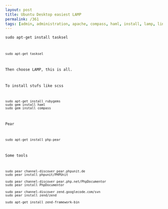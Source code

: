 ```yaml
---
layout: post
title: Ubuntu Desktop easiest LAMP
permalink: /361
tags: [admin, administration, apache, compass, haml, install, lamp, linux, mysql, pear, phpdoc, phpdocumentor, phpunit, sass, scss, setup, ubuntu, zend]
---
```


<code>sudo apt-get install tasksel

    sudo apt-get tasksel


Then choose LAMP, this is all.


To install stufs like scss


    sudo apt-get install rubygems
    sudo gem install haml
    sudo gem install compass


Pear


    sudo apt-get install php-pear


Some tools


    sudo pear channel-discover pear.phpunit.de
    sudo pear install phpunit/PHPUnit

    sudo pear channel-discover pear.php.net/PhpDocumentor
    sudo pear install PhpDocumentor

    sudo pear channel-discover zend.googlecode.com/svn
    sudo pear install zend/zend

    sudo apt-get install zend-framework-bin

